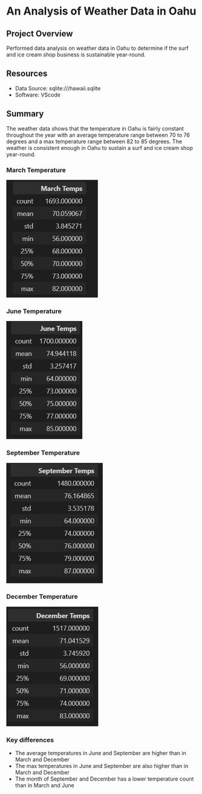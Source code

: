 # An Analysis of Weather Data in Oahu

## Project Overview
Performed data analysis on weather data in Oahu to determine if the surf and ice cream shop business is sustainable year-round.

## Resources
- Data Source: sqlite:///hawaii.sqlite
- Software: VScode

## Summary
The weather data shows that the temperature in Oahu is fairly constant throughout the year with an average temperature range between 70 to 76 degrees and a max temperature range between 82 to 85 degrees.  The weather is consistent enough in Oahu to sustain a surf and ice cream shop year-round.
 
### March Temperature
![March_Temps](https://github.com/frlinh/surfs-up/blob/b7c89b8eb2e4e608599f5f33235eb76b13576b12/March%20Temps.png)

### June Temperature
![June_Temps](https://github.com/frlinh/surfs-up/blob/b7c89b8eb2e4e608599f5f33235eb76b13576b12/June%20Temps.png)

### September Temperature
![Sept_Temps](https://github.com/frlinh/surfs-up/blob/b7c89b8eb2e4e608599f5f33235eb76b13576b12/September%20Temps.png)

### December Temperature
![Dec_temps](https://github.com/frlinh/surfs-up/blob/b7c89b8eb2e4e608599f5f33235eb76b13576b12/December%20Temps.png)

### Key differences
- The average temperatures in June and September are higher than in March and December
- The max temperatures in June and September are also higher than in March and December
- The month of September and December has a lower temperature count than in March and June
